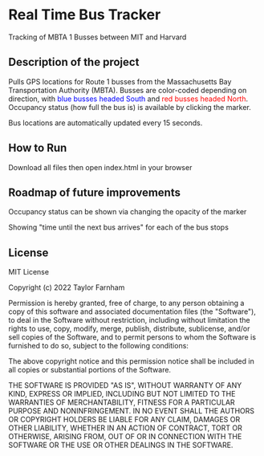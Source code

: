 # Real Time Bus Tracker
Tracking of MBTA 1 Busses between MIT and Harvard

## Description of the project
Pulls GPS locations for Route 1 busses from the Massachusetts Bay Transportation Authority (MBTA). Busses are color-coded depending on direction, with <span style="color:blue">blue busses headed South</span> and <span style="color:red">red busses headed North</span>. Occupancy status (how full the bus is) is available by clicking the marker.

Bus locations are automatically updated every 15 seconds.

## How to Run
Download all files then open index.html in your browser

## Roadmap of future improvements
Occupancy status can be shown via changing the opacity of the marker

Showing "time until the next bus arrives" for each of the bus stops

## License

MIT License

Copyright (c) 2022 Taylor Farnham

Permission is hereby granted, free of charge, to any person obtaining a copy
of this software and associated documentation files (the "Software"), to deal
in the Software without restriction, including without limitation the rights
to use, copy, modify, merge, publish, distribute, sublicense, and/or sell
copies of the Software, and to permit persons to whom the Software is
furnished to do so, subject to the following conditions:

The above copyright notice and this permission notice shall be included in all
copies or substantial portions of the Software.

THE SOFTWARE IS PROVIDED "AS IS", WITHOUT WARRANTY OF ANY KIND, EXPRESS OR
IMPLIED, INCLUDING BUT NOT LIMITED TO THE WARRANTIES OF MERCHANTABILITY,
FITNESS FOR A PARTICULAR PURPOSE AND NONINFRINGEMENT. IN NO EVENT SHALL THE
AUTHORS OR COPYRIGHT HOLDERS BE LIABLE FOR ANY CLAIM, DAMAGES OR OTHER
LIABILITY, WHETHER IN AN ACTION OF CONTRACT, TORT OR OTHERWISE, ARISING FROM,
OUT OF OR IN CONNECTION WITH THE SOFTWARE OR THE USE OR OTHER DEALINGS IN THE
SOFTWARE.
